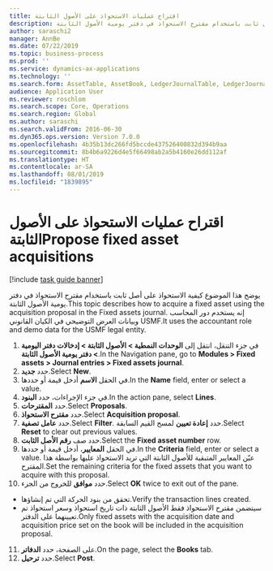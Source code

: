 ```yaml
---
title: اقتراح عمليات الاستحواذ على الأصول الثابتة‬
description: يوضح هذا الموضوع كيفية الاستحواذ على أصل ثابت باستخدام مقترح الاستحواذ في دفتر يومية الأصول الثابتة.
author: saraschi2
manager: AnnBe
ms.date: 07/22/2019
ms.topic: business-process
ms.prod: ''
ms.service: dynamics-ax-applications
ms.technology: ''
ms.search.form: AssetTable, AssetBook, LedgerJournalTable, LedgerJournalTransAsset, SysQueryForm
audience: Application User
ms.reviewer: roschlom
ms.search.scope: Core, Operations
ms.search.region: Global
ms.author: saraschi
ms.search.validFrom: 2016-06-30
ms.dyn365.ops.version: Version 7.0.0
ms.openlocfilehash: 4b35b13dc266fd5bccde437526400832d394b9aa
ms.sourcegitcommit: 8b4b6a9226d4e5f66498ab2a5b4160e26dd112af
ms.translationtype: HT
ms.contentlocale: ar-SA
ms.lasthandoff: 08/01/2019
ms.locfileid: "1839895"
---
```

# <a name="propose-fixed-asset-acquisitions"></a><span data-ttu-id="a60e5-103">اقتراح عمليات الاستحواذ على الأصول الثابتة‬</span><span class="sxs-lookup"><span data-stu-id="a60e5-103">Propose fixed asset acquisitions</span></span>

[!include [task guide banner](../../includes/task-guide-banner.md)]

<span data-ttu-id="a60e5-104">يوضح هذا الموضوع كيفية الاستحواذ على أصل ثابت باستخدام مقترح الاستحواذ في دفتر يومية الأصول الثابتة.</span><span class="sxs-lookup"><span data-stu-id="a60e5-104">This topic describes how to acquire a fixed asset using the acquisition proposal in the Fixed assets journal.</span></span> <span data-ttu-id="a60e5-105">إنه يستخدم دور المحاسب وبيانات العرض التوضيحي في الكيان القانوني USMF.</span><span class="sxs-lookup"><span data-stu-id="a60e5-105">It uses the accountant role and demo data for the USMF legal entity.</span></span>

1. <span data-ttu-id="a60e5-106">في جزء التنقل، انتقل إلى **الوحدات النمطية > الأصول الثابتة > إدخالات دفتر اليومية‬ > دفتر يومية الأصول الثابتة‬**.</span><span class="sxs-lookup"><span data-stu-id="a60e5-106">In the Navigation pane, go to **Modules > Fixed assets > Journal entries > Fixed assets journal**.</span></span>
2. <span data-ttu-id="a60e5-107">حدد **جديد**.</span><span class="sxs-lookup"><span data-stu-id="a60e5-107">Select **New**.</span></span>
3. <span data-ttu-id="a60e5-108">في الحقل **الاسم** أدخل قيمة أو حددها.</span><span class="sxs-lookup"><span data-stu-id="a60e5-108">In the **Name** field, enter or select a value.</span></span>
4. <span data-ttu-id="a60e5-109">في جزء الإجراءات، حدد **البنود**.</span><span class="sxs-lookup"><span data-stu-id="a60e5-109">In the action pane, select **Lines**.</span></span>
5. <span data-ttu-id="a60e5-110">حدد **المقترحات**.</span><span class="sxs-lookup"><span data-stu-id="a60e5-110">Select **Proposals**.</span></span>
6. <span data-ttu-id="a60e5-111">حدد **مقترح الاستحواذ**.</span><span class="sxs-lookup"><span data-stu-id="a60e5-111">Select **Acquisition proposal**.</span></span>
7. <span data-ttu-id="a60e5-112">حدد **عامل تصفية**.</span><span class="sxs-lookup"><span data-stu-id="a60e5-112">Select **Filter**.</span></span> <span data-ttu-id="a60e5-113">حدد **إعادة تعيين** لمسح القيم السابقة.</span><span class="sxs-lookup"><span data-stu-id="a60e5-113">Select **Reset** to clear out previous values.</span></span>
8. <span data-ttu-id="a60e5-114">حدد صف **رقم الأصل الثابت**.</span><span class="sxs-lookup"><span data-stu-id="a60e5-114">Select the **Fixed asset number** row.</span></span>
9. <span data-ttu-id="a60e5-115">في الحقل **المعايير‬**، أدخل قيمة أو حددها.</span><span class="sxs-lookup"><span data-stu-id="a60e5-115">In the **Criteria** field, enter or select a value.</span></span> <span data-ttu-id="a60e5-116">عيّن المعايير المتبقية للأصول الثابتة التي تريد الاستحواذ عليها بواسطة هذا المقترح.</span><span class="sxs-lookup"><span data-stu-id="a60e5-116">Set the remaining criteria for the fixed assets that you want to acquire with this proposal.</span></span>  
10. <span data-ttu-id="a60e5-117">حدد **موافق** للخروج من الجزء.</span><span class="sxs-lookup"><span data-stu-id="a60e5-117">Select **OK** twice to exit out of the pane.</span></span>
- <span data-ttu-id="a60e5-118">تحقق من بنود الحركة التي تم إنشاؤها.</span><span class="sxs-lookup"><span data-stu-id="a60e5-118">Verify the transaction lines created.</span></span>  
- <span data-ttu-id="a60e5-119">سيتضمن مقترح الاستحواذ فقط الأصول الثابتة ذات تاريخ استحواذ وسعر استحواذ تم تعيينهما على الدفتر.</span><span class="sxs-lookup"><span data-stu-id="a60e5-119">Only fixed assets with the acquisition date and acquisition price set on the book will be included in the acquisition proposal.</span></span>  
11. <span data-ttu-id="a60e5-120">على الصفحة، حدد **الدفاتر**.</span><span class="sxs-lookup"><span data-stu-id="a60e5-120">On the page, select the **Books** tab.</span></span>
12. <span data-ttu-id="a60e5-121">حدد **ترحيل**.</span><span class="sxs-lookup"><span data-stu-id="a60e5-121">Select **Post**.</span></span>

